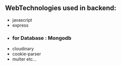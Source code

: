 ## WebTechnologies used in backend:
- javascript
- express
- ### for Database : Mongodb
- cloudinary
- cookie-parser
- multer etc...
